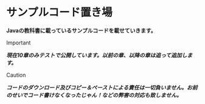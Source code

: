 # サンプルコード置き場
**Javaの教科書に載っているサンプルコードを載せていきます。**

>[!important] 
>***現在10章のみテストで公開しています。以前の章、以降の章は追って追加します。***

>[!caution] 
>***コードのダウンロード及びコピー＆ペーストによる責任は一切負いません。お前のせいでコード書けなくなったじゃん！などの弊害の対応も致しません。***
